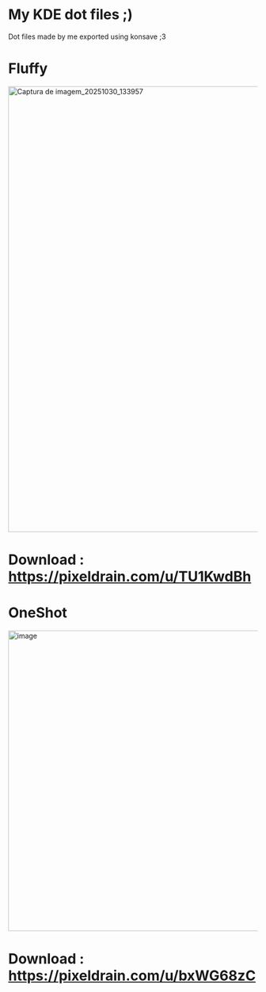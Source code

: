 # My KDE dot files ;)
Dot files made by me exported using konsave ;3

# Fluffy
<img width="1600" height="900" alt="Captura de imagem_20251030_133957" src="https://github.com/user-attachments/assets/d1fa26c6-3617-40c1-b5d6-ffe7b7a41c68" />

# Download : https://pixeldrain.com/u/TU1KwdBh





# OneShot
<img width="1080" height="607" alt="image" src="https://github.com/user-attachments/assets/d437a641-47cd-4338-8dd9-21ba4b1dcb51" />

# Download : https://pixeldrain.com/u/bxWG68zC

